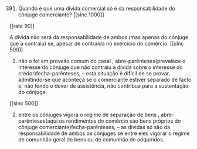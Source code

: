 391.  Quando  é  que  uma  dívida  comercial  só  é  da  responsabilidade  do  cônjuge comerciante?
[[slnc 1000]]

[[rate 90]]

A dívida  não  será  da  responsabilidade  de ambos  (mas  apenas  do  cônjuge  que  a contraiu)  se, apesar  de contraída no exercício do comércio:
[[slnc 500]]

1)  não  o  foi  em  proveito  comum  do  casal  , abre-parênteses(prevalece  o  interesse  do  cônjuge  que  não contraiu  a  dívida  sobre  o  interesse  do  credor)fecha-parênteses,  –  esta situação  é  difícil  de  se  provar, admitindo-se  que  aconteça se o  comerciante  estiver separado  de  facto e, não  tendo o dever de assistência, não contribua  para a sustentação do cônjuge.

[[slnc 500]]

2)  entre  os  cônjuges  vigora  o  regime  de  separação  de  bens , abre-parênteses(aqui  os  rendimentos  do comércio  são  bens  próprios  do  cônjuge  comerciante)fecha-parênteses,  –  as  dívidas  só  são  da responsabilidade  de  ambos  os  cônjuges  se  entre  eles  vigorar  o  regime  de  comunhão geral  de bens  ou de comunhão  de adquiridos.
